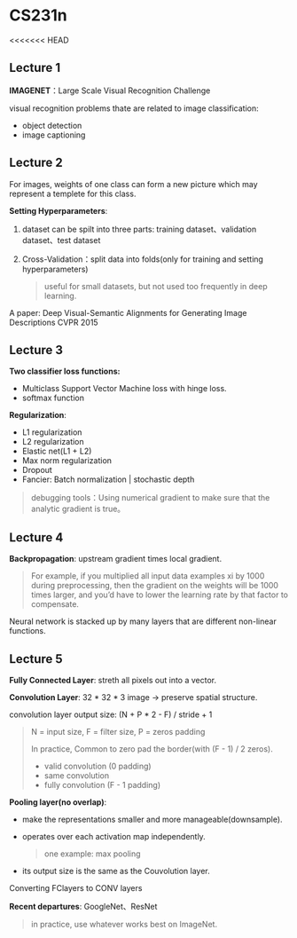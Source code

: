 # CS231n

<<<<<<< HEAD
## Lecture 1

**IMAGENET**：Large Scale Visual Recognition Challenge

visual recognition problems thate are related to image classification:

* object detection
* image captioning

## Lecture 2

For images, weights of one class can form a new picture which may represent a templete for this class.

**Setting Hyperparameters**:

1. dataset can be spilt into three parts: training dataset、validation dataset、test dataset

2. Cross-Validation：split data into folds(only for training and setting hyperparameters)

   > useful for small datasets, but not used too frequently in deep learning.

A paper: Deep Visual-Semantic Alignments for Generating Image Descriptions CVPR 2015

## Lecture 3

**Two classifier loss functions:**

* Multiclass Support Vector Machine loss with hinge loss.
* softmax function

**Regularization**:

* L1 regularization
* L2 regularization
* Elastic net(L1 + L2)
* Max norm regularization
* Dropout
* Fancier: Batch normalization | stochastic depth

> debugging tools：Using numerical gradient to make sure that the analytic gradient is true。

## Lecture 4

**Backpropagation**: upstream gradient times local gradient.

> For example, if you multiplied all input data examples xi by 1000 during preprocessing, then the gradient on the weights will be 1000 times larger, and you’d have to lower the learning rate by that factor to compensate.

Neural network is stacked up by many layers that are different non-linear functions.

## Lecture 5

**Fully Connected Layer**: streth all pixels out into a vector.

**Convolution Layer**: 32 * 32 * 3 image -> preserve spatial structure.

convolution layer output size: (N + P * 2   - F) / stride + 1

> N = input size, F = filter size, P = zeros padding
>
> In practice, Common to zero pad the border(with (F - 1) / 2 zeros).
>
> * valid convolution (0 padding)
> * same convolution
> * fully convolution (F - 1 padding)

**Pooling layer(no overlap)**:

* make the representations smaller and more manageable(downsample). 

* operates over each activation map independently.

  > one example: max pooling 

* its output size is the same as the Couvolution layer.

Converting FClayers to CONV layers

**Recent departures**: GoogleNet、ResNet

> in practice, use whatever works best on ImageNet.